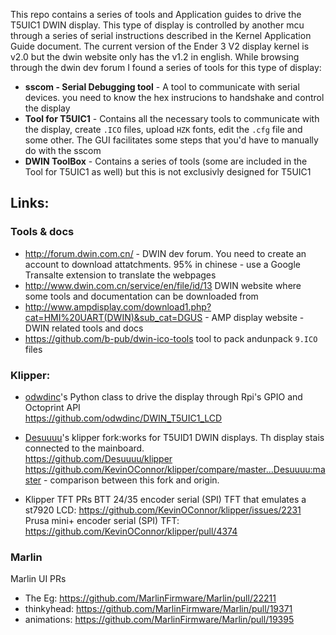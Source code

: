 This repo contains a series of tools and Application guides to drive the T5UIC1 DWIN display. This type of display is controlled by another mcu through a series of serial instructions described in the Kernel Application Guide document. The current version of the Ender 3 V2 display kernel is v2.0 but the dwin website only has the v1.2 in english. While browsing through the dwin dev forum I found a series of tools for this type of display:  

* **sscom - Serial Debugging tool** - A tool to communicate with serial devices. you need to know the hex instrucions to handshake and control the display  
* **Tool for T5UIC1** - Contains all the necessary tools to communicate with the display, create `.ICO` files, upload `HZK` fonts, edit the `.cfg` file and some other. The GUI facilitates some steps that you'd have to manually do with the sscom  
* **DWIN ToolBox** - Contains a series of tools (some are included in the Tool for T5UIC1 as well) but this is not exclusivly designed for T5UIC1  


## Links:  

### **Tools & docs**
- http://forum.dwin.com.cn/ - DWIN dev forum. You need to create an account to download attatchments. 95% in chinese - use a Google Transalte extension to translate the webpages
- http://www.dwin.com.cn/service/en/file/id/13 DWIN website where some tools and documentation can be downloaded from
- http://www.ampdisplay.com/download1.php?cat=HMI%20UART(DWIN)&sub_cat=DGUS - AMP display website - DWIN related tools and docs
- https://github.com/b-pub/dwin-ico-tools tool to pack andunpack `9.ICO` files	

### **Klipper:** 

- [odwdinc](https://github.com/odwdinc/DWIN_T5UIC1_LCD)'s Python class to drive the display through Rpi's GPIO and Octoprint API  
 https://github.com/odwdinc/DWIN_T5UIC1_LCD  

- [Desuuuu](https://github.com/Desuuuu/klipper)'s klipper fork:works for T5UID1 DWIN displays. Th display stais connected to the mainboard.  
https://github.com/Desuuuu/klipper  
https://github.com/KevinOConnor/klipper/compare/master...Desuuuu:master - comparison between this fork and origin.  
	
- Klipper TFT PRs
BTT 24/35 encoder serial (SPI) TFT that emulates a st7920 LCD:  https://github.com/KevinOConnor/klipper/issues/2231 
Prusa mini+ encoder serial (SPI) TFT: https://github.com/KevinOConnor/klipper/pull/4374

### **Marlin**
	
Marlin UI PRs
- The Eg: https://github.com/MarlinFirmware/Marlin/pull/22211
- thinkyhead: https://github.com/MarlinFirmware/Marlin/pull/19371
- animations: https://github.com/MarlinFirmware/Marlin/pull/19395
	
	
